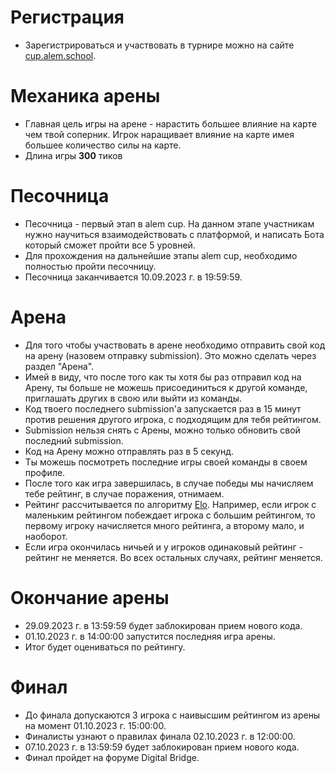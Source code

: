 # Регистрация
- Зарегистрироваться и участвовать в турнире можно на сайте [cup.alem.school](https://cup.alem.school). 

# Механика арены
- Главная цель игры на арене - нарастить большее влияние на карте чем твой соперник. Игрок наращивает влияние на карте имея большее количество силы на карте.
- Длина игры **300** тиков

# Песочница
- Песочница - первый этап в alem cup. На данном этапе участникам нужно научиться взаимодействовать с платформой, и написать Бота который сможет пройти все 5 уровней.
- Для прохождения на дальнейшие этапы alem cup, необходимо полностью пройти песочницу.
- Песочница заканчивается 10.09.2023 г. в 19:59:59.

# Арена
- Для того чтобы участвовать в арене необходимо отправить свой код на арену (назовем отправку submission). Это можно сделать через раздел "Арена".
- Имей в виду, что после того как ты хотя бы раз отправил код на Арену, ты больше не можешь присоединиться к другой команде, приглашать других в свою или выйти из команды.
- Код твоего последнего submission'а запускается раз в 15 минут против решения другого игрока, с подходящим для тебя рейтингом.
- Submission нельзя снять с Арены, можно только обновить свой последний submission.
- Код на Арену можно отправлять раз в 5 секунд.
- Ты можешь посмотреть последние игры своей команды в своем профиле.
- После того как игра завершилась, в случае победы мы начисляем тебе рейтинг, в случае поражения, отнимаем.
- Рейтинг рассчитывается по алгоритму [Elo](https://ru.wikipedia.org/wiki/%D0%A0%D0%B5%D0%B9%D1%82%D0%B8%D0%BD%D0%B3_%D0%AD%D0%BB%D0%BE). Например, если игрок с маленьким рейтингом побеждает игрока с большим рейтингом, то первому игроку начисляется много рейтинга, а второму мало, и наоборот.
- Если игра окончилась ничьей и у игроков одинаковый рейтинг - рейтинг не меняется. Во всех остальных случаях, рейтинг меняется.

# Окончание арены
- 29.09.2023 г. в 13:59:59 будет заблокирован прием нового кода.
- 01.10.2023 г. в 14:00:00 запустится последняя игра арены.
- Итог будет оцениваться по рейтингу.

# Финал
- До финала допускаются 3 игрока с наивысшим рейтингом из арены на момент 01.10.2023 г. 15:00:00.
- Финалисты узнают о правилах финала 02.10.2023 г. в 12:00:00.
- 07.10.2023 г. в 13:59:59 будет заблокирован прием нового кода.
- Финал пройдет на форуме Digital Bridge.

